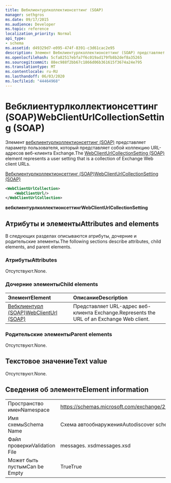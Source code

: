 ```yaml
---
title: Вебклиентурлколлектионсеттинг (SOAP)
manager: sethgros
ms.date: 09/17/2015
ms.audience: Developer
ms.topic: reference
localization_priority: Normal
api_type:
- schema
ms.assetid: d49329d7-e095-474f-8391-c3d61cac2e95
description: Элемент Вебклиентурлколлектионсеттинг (SOAP) представляет параметр пользователя, который представляет собой коллекцию URL-адресов веб-клиента Exchange.
ms.openlocfilehash: 5cfa82517ebfa7f6c019ad179fb8b2def8a35265
ms.sourcegitcommit: 88ec988f2bb67c1866d06b361615f3674a24e795
ms.translationtype: MT
ms.contentlocale: ru-RU
ms.lasthandoff: 06/03/2020
ms.locfileid: "44464968"
---
```

# <a name="webclienturlcollectionsetting-soap"></a><span data-ttu-id="95685-103">Вебклиентурлколлектионсеттинг (SOAP)</span><span class="sxs-lookup"><span data-stu-id="95685-103">WebClientUrlCollectionSetting (SOAP)</span></span>

<span data-ttu-id="95685-104">Элемент [вебклиентурлколлектионсеттинг (SOAP)](webclienturlcollectionsetting-soap.md) представляет параметр пользователя, который представляет собой коллекцию URL-адресов веб-клиента Exchange.</span><span class="sxs-lookup"><span data-stu-id="95685-104">The [WebClientUrlCollectionSetting (SOAP)](webclienturlcollectionsetting-soap.md) element represents a user setting that is a collection of Exchange Web client URLs.</span></span> 
  
[<span data-ttu-id="95685-105">Вебклиентурлколлектионсеттинг (SOAP)</span><span class="sxs-lookup"><span data-stu-id="95685-105">WebClientUrlCollectionSetting (SOAP)</span></span>](webclienturlcollectionsetting-soap.md)
  
```XML
<WebClientUrlCollection>
    <WebClientUrl/>
</WebClientUrlCollection>
```

 <span data-ttu-id="95685-106">**вебклиентурлколлектионсеттинг**</span><span class="sxs-lookup"><span data-stu-id="95685-106">**WebClientUrlCollectionSetting**</span></span>
## <a name="attributes-and-elements"></a><span data-ttu-id="95685-107">Атрибуты и элементы</span><span class="sxs-lookup"><span data-stu-id="95685-107">Attributes and elements</span></span>

<span data-ttu-id="95685-108">В следующих разделах описываются атрибуты, дочерние и родительские элементы.</span><span class="sxs-lookup"><span data-stu-id="95685-108">The following sections describe attributes, child elements, and parent elements.</span></span>
  
### <a name="attributes"></a><span data-ttu-id="95685-109">Атрибуты</span><span class="sxs-lookup"><span data-stu-id="95685-109">Attributes</span></span>

<span data-ttu-id="95685-110">Отсутствуют.</span><span class="sxs-lookup"><span data-stu-id="95685-110">None.</span></span>
  
### <a name="child-elements"></a><span data-ttu-id="95685-111">Дочерние элементы</span><span class="sxs-lookup"><span data-stu-id="95685-111">Child elements</span></span>

|<span data-ttu-id="95685-112">**Элемент**</span><span class="sxs-lookup"><span data-stu-id="95685-112">**Element**</span></span>|<span data-ttu-id="95685-113">**Описание**</span><span class="sxs-lookup"><span data-stu-id="95685-113">**Description**</span></span>|
|:-----|:-----|
|[<span data-ttu-id="95685-114">Вебклиентурл (SOAP)</span><span class="sxs-lookup"><span data-stu-id="95685-114">WebClientUrl (SOAP)</span></span>](webclienturl-soap.md) <br/> |<span data-ttu-id="95685-115">Представляет URL-адрес веб-клиента Exchange.</span><span class="sxs-lookup"><span data-stu-id="95685-115">Represents the URL of an Exchange Web client.</span></span>  <br/> |
   
### <a name="parent-elements"></a><span data-ttu-id="95685-116">Родительские элементы</span><span class="sxs-lookup"><span data-stu-id="95685-116">Parent elements</span></span>

<span data-ttu-id="95685-117">Отсутствуют.</span><span class="sxs-lookup"><span data-stu-id="95685-117">None.</span></span>
  
## <a name="text-value"></a><span data-ttu-id="95685-118">Текстовое значение</span><span class="sxs-lookup"><span data-stu-id="95685-118">Text value</span></span>

<span data-ttu-id="95685-119">Отсутствуют.</span><span class="sxs-lookup"><span data-stu-id="95685-119">None.</span></span>
  
## <a name="element-information"></a><span data-ttu-id="95685-120">Сведения об элементе</span><span class="sxs-lookup"><span data-stu-id="95685-120">Element information</span></span>

|||
|:-----|:-----|
|<span data-ttu-id="95685-121">Пространство имен</span><span class="sxs-lookup"><span data-stu-id="95685-121">Namespace</span></span>  <br/> |https://schemas.microsoft.com/exchange/2010/Autodiscover  <br/> |
|<span data-ttu-id="95685-122">Имя схемы</span><span class="sxs-lookup"><span data-stu-id="95685-122">Schema Name</span></span>  <br/> |<span data-ttu-id="95685-123">Схема автообнаружения</span><span class="sxs-lookup"><span data-stu-id="95685-123">Autodiscover schema</span></span>  <br/> |
|<span data-ttu-id="95685-124">Файл проверки</span><span class="sxs-lookup"><span data-stu-id="95685-124">Validation File</span></span>  <br/> |<span data-ttu-id="95685-125">messages. xsd</span><span class="sxs-lookup"><span data-stu-id="95685-125">messages.xsd</span></span>  <br/> |
|<span data-ttu-id="95685-126">Может быть пустым</span><span class="sxs-lookup"><span data-stu-id="95685-126">Can be Empty</span></span>  <br/> |<span data-ttu-id="95685-127">True</span><span class="sxs-lookup"><span data-stu-id="95685-127">True</span></span>  <br/> |
   

